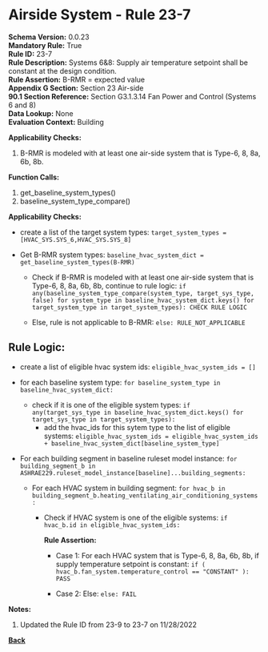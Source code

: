 
# Airside System - Rule 23-7  

**Schema Version:** 0.0.23  
**Mandatory Rule:** True  
**Rule ID:** 23-7  
**Rule Description:** Systems 6&8: Supply air temperature setpoint shall be constant at the design condition.  
**Rule Assertion:** B-RMR = expected value  
**Appendix G Section:** Section 23 Air-side  
**90.1 Section Reference:** Section G3.1.3.14 Fan Power and Control (Systems 6 and 8)  
**Data Lookup:** None  
**Evaluation Context:** Building  

**Applicability Checks:**  

1. B-RMR is modeled with at least one air-side system that is Type-6, 8, 8a, 6b, 8b.  

**Function Calls:**  

1. get_baseline_system_types()
2. baseline_system_type_compare()

**Applicability Checks:**  
- create a list of the target system types: `target_system_types = [HVAC_SYS.SYS_6,HVAC_SYS.SYS_8]`
- Get B-RMR system types: `baseline_hvac_system_dict = get_baseline_system_types(B-RMR)`

  - Check if B-RMR is modeled with at least one air-side system that is Type-6, 8, 8a, 6b, 8b, continue to rule logic: `if any(baseline_system_type_compare(system_type, target_sys_type, false) for system_type in baseline_hvac_system_dict.keys() for target_system_type in target_system_types): CHECK RULE LOGIC`

  - Else, rule is not applicable to B-RMR: `else: RULE_NOT_APPLICABLE`

## Rule Logic:  
- create a list of eligible hvac system ids: `eligible_hvac_system_ids = []`
- for each baseline system type: `for baseline_system_type in baseline_hvac_system_dict:`
  - check if it is one of the eligible system types: `if any(target_sys_type in baseline_hvac_system_dict.keys() for target_sys_type in target_system_types):`
    - add the hvac_ids for this sytem type to the list of eligible systems: `eligible_hvac_system_ids = eligible_hvac_system_ids + baseline_hvac_system_dict[baseline_system_type]`


- For each building segment in baseline ruleset model instance: `for building_segment_b in ASHRAE229.ruleset_model_instance[baseline]...building_segments:`

  - For each HVAC system in building segment: `for hvac_b in building_segment_b.heating_ventilating_air_conditioning_systems:`
  
    - Check if HVAC system is one of the eligible systems: `if hvac_b.id in eligible_hvac_system_ids:`

      **Rule Assertion:**

      - Case 1: For each HVAC system that is Type-6, 8, 8a, 6b, 8b, if supply temperature setpoint is constant: `if ( hvac_b.fan_system.temperature_control == "CONSTANT" ): PASS`

      - Case 2: Else: `else: FAIL`

**Notes:**
1. Updated the Rule ID from 23-9 to 23-7 on 11/28/2022


**[Back](../_toc.md)**
